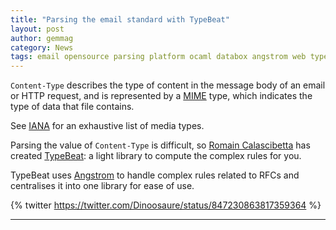 ```yaml
---
title: "Parsing the email standard with TypeBeat"
layout: post
author: gemmag
category: News
tags: email opensource parsing platform ocaml databox angstrom web typebeat topkg mrmime
---
```


`Content-Type` describes the type of content in the message body of an email or HTTP request, and is represented by a [MIME](https://tools.ietf.org/html/rfc2045) type, which indicates the type of data that file contains.

See [IANA](http://www.iana.org/assignments/media-types/media-types.xhtml) for an exhaustive list of media types.

Parsing the value of `Content-Type` is difficult, so [Romain Calascibetta](https://github.com/dinosaure) has created [TypeBeat](https://github.com/oklm-wsh/TypeBeat): a light library to compute the complex rules for you.

TypeBeat uses [Angstrom](https://github.com/inhabitedtype/angstrom) to handle complex rules related to RFCs and centralises it into one library for ease of use.

{% twitter https://twitter.com/Dinoosaure/status/847230863817359364 %}

----
